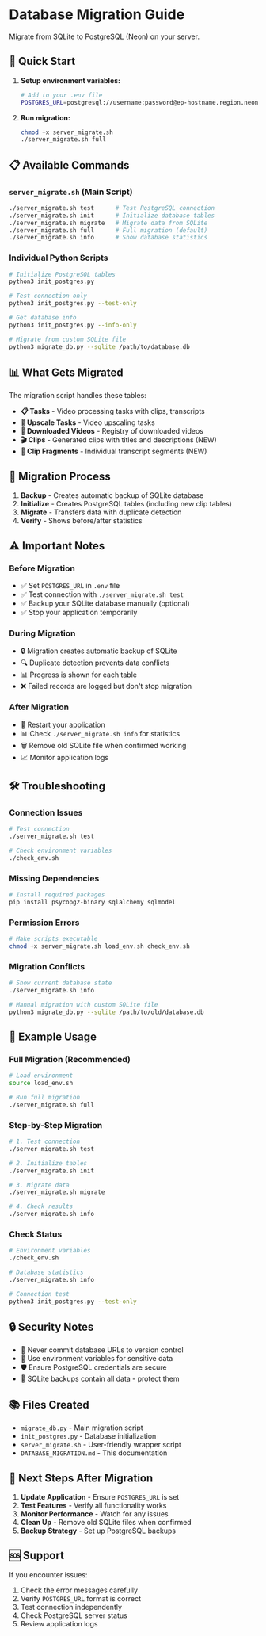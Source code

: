 # Database Migration Guide

Migrate from SQLite to PostgreSQL (Neon) on your server.

## 🚀 Quick Start

1. **Setup environment variables:**
   ```bash
   # Add to your .env file
   POSTGRES_URL=postgresql://username:password@ep-hostname.region.neon.tech/database
   ```

2. **Run migration:**
   ```bash
   chmod +x server_migrate.sh
   ./server_migrate.sh full
   ```

## 📋 Available Commands

### `server_migrate.sh` (Main Script)
```bash
./server_migrate.sh test      # Test PostgreSQL connection
./server_migrate.sh init      # Initialize database tables
./server_migrate.sh migrate   # Migrate data from SQLite
./server_migrate.sh full      # Full migration (default)
./server_migrate.sh info      # Show database statistics
```

### Individual Python Scripts
```bash
# Initialize PostgreSQL tables
python3 init_postgres.py

# Test connection only
python3 init_postgres.py --test-only

# Get database info
python3 init_postgres.py --info-only

# Migrate from custom SQLite file
python3 migrate_db.py --sqlite /path/to/database.db
```

## 📊 What Gets Migrated

The migration script handles these tables:

- **📋 Tasks** - Video processing tasks with clips, transcripts
- **🚀 Upscale Tasks** - Video upscaling tasks 
- **🎥 Downloaded Videos** - Registry of downloaded videos
- **🎬 Clips** - Generated clips with titles and descriptions (NEW)
- **🧩 Clip Fragments** - Individual transcript segments (NEW)

## 🔄 Migration Process

1. **Backup** - Creates automatic backup of SQLite database
2. **Initialize** - Creates PostgreSQL tables (including new clip tables)
3. **Migrate** - Transfers data with duplicate detection
4. **Verify** - Shows before/after statistics

## ⚠️ Important Notes

### Before Migration
- ✅ Set `POSTGRES_URL` in `.env` file
- ✅ Test connection with `./server_migrate.sh test`
- ✅ Backup your SQLite database manually (optional)
- ✅ Stop your application temporarily

### During Migration
- 🔒 Migration creates automatic backup of SQLite
- 🔍 Duplicate detection prevents data conflicts
- 📊 Progress is shown for each table
- ❌ Failed records are logged but don't stop migration

### After Migration
- 🔄 Restart your application
- 📊 Check `./server_migrate.sh info` for statistics
- 🗑️ Remove old SQLite file when confirmed working
- 📈 Monitor application logs

## 🛠️ Troubleshooting

### Connection Issues
```bash
# Test connection
./server_migrate.sh test

# Check environment variables
./check_env.sh
```

### Missing Dependencies
```bash
# Install required packages
pip install psycopg2-binary sqlalchemy sqlmodel
```

### Permission Errors
```bash
# Make scripts executable
chmod +x server_migrate.sh load_env.sh check_env.sh
```

### Migration Conflicts
```bash
# Show current database state
./server_migrate.sh info

# Manual migration with custom SQLite file
python3 migrate_db.py --sqlite /path/to/old/database.db
```

## 📝 Example Usage

### Full Migration (Recommended)
```bash
# Load environment
source load_env.sh

# Run full migration
./server_migrate.sh full
```

### Step-by-Step Migration
```bash
# 1. Test connection
./server_migrate.sh test

# 2. Initialize tables
./server_migrate.sh init  

# 3. Migrate data
./server_migrate.sh migrate

# 4. Check results
./server_migrate.sh info
```

### Check Status
```bash
# Environment variables
./check_env.sh

# Database statistics
./server_migrate.sh info

# Connection test
python3 init_postgres.py --test-only
```

## 🔒 Security Notes

- 🔐 Never commit database URLs to version control
- 🔑 Use environment variables for sensitive data
- 🛡️ Ensure PostgreSQL credentials are secure
- 📁 SQLite backups contain all data - protect them

## 📚 Files Created

- `migrate_db.py` - Main migration script
- `init_postgres.py` - Database initialization 
- `server_migrate.sh` - User-friendly wrapper script
- `DATABASE_MIGRATION.md` - This documentation

## 🎯 Next Steps After Migration

1. **Update Application** - Ensure `POSTGRES_URL` is set
2. **Test Features** - Verify all functionality works
3. **Monitor Performance** - Watch for any issues
4. **Clean Up** - Remove old SQLite files when confirmed
5. **Backup Strategy** - Set up PostgreSQL backups

## 🆘 Support

If you encounter issues:

1. Check the error messages carefully
2. Verify `POSTGRES_URL` format is correct
3. Test connection independently
4. Check PostgreSQL server status
5. Review application logs
